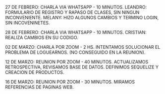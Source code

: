 27 DE FEBRERO: CHARLA VIA WHATSAPP - 10 MINUTOS.
LEANDRO: FORMULARIO DE REGISTRO Y RAPASO DE CLASES, SIN NINGUN INCONVENIENTE.
MELANY: HIZO ALGUNOS CAMBIOS Y TERMINO LOGIN, SIN INCOVENINETES.

28 DE FEBRERO: CHARLA VIA WHATSAPP - 10 MINUTOS.
CRISTIAN: REALIZA CAMBIOS EN SU CODIGO.

02 DE MARZO: CHARLA POR ZOOM - 2 HS.
INTENTAMOS SOLUCIONAR EL PROBLEMA DE LOGUEARNOS. (NO CONSEGUIDO EN LA REUNION).


12 DE MARZO: REUNION POR ZOOM - 40 MINUTOS.
ACTUALIZAMOS RETROSPECTIVA, REVISAMOS BASE DE DATOS.
DEFINIMOS SEQUELIZE Y CREACION DE PRODUCTOS.

16 DE MARZO: REUNION POR ZOOM - 30 MINUTOS.
MIRAMOS REFERENCIAS DE PAGINAS WEB.